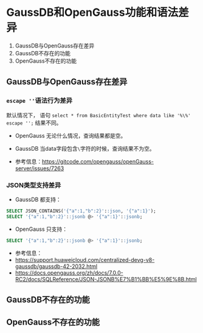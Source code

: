 # GaussDB和OpenGauss功能和语法差异

1. GaussDB与OpenGauss存在差异
2. GaussDB不存在的功能
3. OpenGauss不存在的功能


## GaussDB与OpenGauss存在差异

### `escape ''`语法行为差异

默认情况下， 语句 `select * from BasicEntityTest where data like '%\%' escape '';` 结果不同。

* OpenGauss
  无论什么情况，查询结果都是空。
 
* GaussDB
  当data字段包含`\`字符的时候，查询结果不为空。 

* 参考信息：https://gitcode.com/opengauss/openGauss-server/issues/7263

### JSON类型支持差异

* GaussDB 都支持：

```sql
SELECT JSON_CONTAINS('{"a":1,"b":2}'::json, '{"a":1}'); 
SELECT '{"a":1,"b":2}'::jsonb @> '{"a":1}'::jsonb;
```

* OpenGauss 只支持：

```sql
SELECT '{"a":1,"b":2}'::jsonb @> '{"a":1}'::jsonb;
```

* 参考信息：
* https://support.huaweicloud.com/centralized-devg-v8-gaussdb/gaussdb-42-2032.html
* https://docs.opengauss.org/zh/docs/7.0.0-RC2/docs/SQLReference/JSON-JSONB%E7%B1%BB%E5%9E%8B.html

## GaussDB不存在的功能

## OpenGauss不存在的功能

